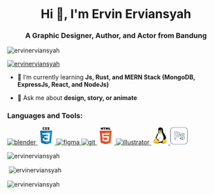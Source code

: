 <h1 align="center">Hi 👋, I'm Ervin Erviansyah</h1>
<h3 align="center">A Graphic Designer, Author, and Actor from Bandung</h3>

<p align="left"> <img src="https://komarev.com/ghpvc/?username=ervinerviansyah&label=Profile%20views&color=0e75b6&style=flat" alt="ervinerviansyah" /> </p>

<p align="left"> <a href="https://github.com/ryo-ma/github-profile-trophy"><img src="https://github-profile-trophy.vercel.app/?username=ervinerviansyah" alt="ervinerviansyah" /></a> </p>

- 🌱 I’m currently learning **Js, Rust, and MERN Stack (MongoDB, ExpressJs, React, and NodeJs)**

- 💬 Ask me about **design, story, or animate**

<h3 align="left">Languages and Tools:</h3>
<p align="left"> <a href="https://www.blender.org/" target="_blank" rel="noreferrer"> <img src="https://download.blender.org/branding/community/blender_community_badge_white.svg" alt="blender" width="40" height="40"/> </a> <a href="https://www.w3schools.com/css/" target="_blank" rel="noreferrer"> <img src="https://raw.githubusercontent.com/devicons/devicon/master/icons/css3/css3-original-wordmark.svg" alt="css3" width="40" height="40"/> </a> <a href="https://www.figma.com/" target="_blank" rel="noreferrer"> <img src="https://www.vectorlogo.zone/logos/figma/figma-icon.svg" alt="figma" width="40" height="40"/> </a> <a href="https://git-scm.com/" target="_blank" rel="noreferrer"> <img src="https://www.vectorlogo.zone/logos/git-scm/git-scm-icon.svg" alt="git" width="40" height="40"/> </a> <a href="https://www.w3.org/html/" target="_blank" rel="noreferrer"> <img src="https://raw.githubusercontent.com/devicons/devicon/master/icons/html5/html5-original-wordmark.svg" alt="html5" width="40" height="40"/> </a> <a href="https://www.adobe.com/in/products/illustrator.html" target="_blank" rel="noreferrer"> <img src="https://www.vectorlogo.zone/logos/adobe_illustrator/adobe_illustrator-icon.svg" alt="illustrator" width="40" height="40"/> </a> <a href="https://www.linux.org/" target="_blank" rel="noreferrer"> <img src="https://raw.githubusercontent.com/devicons/devicon/master/icons/linux/linux-original.svg" alt="linux" width="40" height="40"/> </a> <a href="https://www.photoshop.com/en" target="_blank" rel="noreferrer"> <img src="https://raw.githubusercontent.com/devicons/devicon/master/icons/photoshop/photoshop-line.svg" alt="photoshop" width="40" height="40"/> </a> </p>

<p><img align="center" src="https://github-readme-stats.vercel.app/api/top-langs?username=ervinerviansyah&show_icons=true&locale=en&layout=compact" alt="ervinerviansyah" /></p>

<p>&nbsp;<img align="center" src="https://github-readme-stats.vercel.app/api?username=ervinerviansyah&show_icons=true&locale=en" alt="ervinerviansyah" /></p>

<p><img align="center" src="https://github-readme-streak-stats.herokuapp.com/?user=ervinerviansyah&" alt="ervinerviansyah" /></p>


